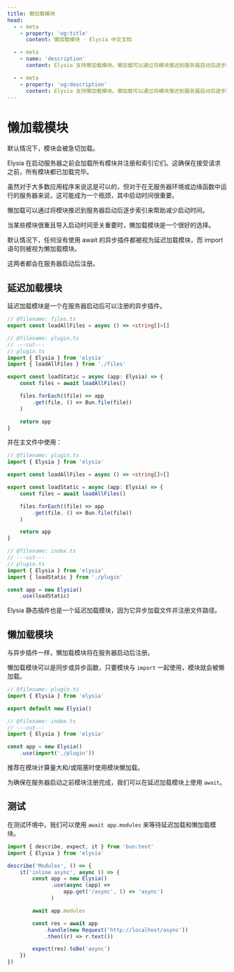 ```yaml
---
title: 懒加载模块
head:
  - - meta
    - property: 'og:title'
      content: 懒加载模块 - Elysia 中文文档

  - - meta
    - name: 'description'
      content: Elysia 支持懒加载模块。懒加载可以通过将模块推迟到服务器启动后逐步索引，从而帮助减少启动时间。当某些模块很重且导入启动时间至关重要时，懒加载模块是一个很好的选择。

  - - meta
    - property: 'og:description'
      content: Elysia 支持懒加载模块。懒加载可以通过将模块推迟到服务器启动后逐步索引，从而帮助减少启动时间。当某些模块很重且导入启动时间至关重要时，懒加载模块是一个很好的选择。
---
```


# 懒加载模块

默认情况下，模块会被急切加载。

Elysia 在启动服务器之前会加载所有模块并注册和索引它们。这确保在接受请求之前，所有模块都已加载完毕。

虽然对于大多数应用程序来说这是可以的，但对于在无服务器环境或边缘函数中运行的服务器来说，这可能成为一个瓶颈，其中启动时间很重要。

懒加载可以通过将模块推迟到服务器启动后逐步索引来帮助减少启动时间。

当某些模块很重且导入启动时间至关重要时，懒加载模块是一个很好的选择。

默认情况下，任何没有使用 await 的异步插件都被视为延迟加载模块，而 import 语句则被视为懒加载模块。

这两者都会在服务器启动后注册。

## 延迟加载模块

延迟加载模块是一个在服务器启动后可以注册的异步插件。

```typescript twoslash
// @filename: files.ts
export const loadAllFiles = async () => <string[]>[]

// @filename: plugin.ts
// ---cut---
// plugin.ts
import { Elysia } from 'elysia'
import { loadAllFiles } from './files'

export const loadStatic = async (app: Elysia) => {
    const files = await loadAllFiles()

    files.forEach((file) => app
        .get(file, () => Bun.file(file))
    )

    return app
}
```

并在主文件中使用：

```typescript twoslash
// @filename: plugin.ts
import { Elysia } from 'elysia'

export const loadAllFiles = async () => <string[]>[]

export const loadStatic = async (app: Elysia) => {
    const files = await loadAllFiles()

    files.forEach((file) => app
        .get(file, () => Bun.file(file))
    )

    return app
}

// @filename: index.ts
// ---cut---
// plugin.ts
import { Elysia } from 'elysia'
import { loadStatic } from './plugin'

const app = new Elysia()
    .use(loadStatic)
```

Elysia 静态插件也是一个延迟加载模块，因为它异步加载文件并注册文件路径。

## 懒加载模块

与异步插件一样，懒加载模块将在服务器启动后注册。

懒加载模块可以是同步或异步函数，只要模块与 `import` 一起使用，模块就会被懒加载。

```typescript twoslash
// @filename: plugin.ts
import { Elysia } from 'elysia'

export default new Elysia()

// @filename: index.ts
// ---cut---
import { Elysia } from 'elysia'

const app = new Elysia()
    .use(import('./plugin'))
```

推荐在模块计算量大和/或阻塞时使用模块懒加载。

为确保在服务器启动之前模块注册完成，我们可以在延迟加载模块上使用 `await`。

## 测试

在测试环境中，我们可以使用 `await app.modules` 来等待延迟加载和懒加载模块。

```typescript twoslash
import { describe, expect, it } from 'bun:test'
import { Elysia } from 'elysia'

describe('Modules', () => {
    it('inline async', async () => {
        const app = new Elysia()
              .use(async (app) =>
                  app.get('/async', () => 'async')
              )

        await app.modules

        const res = await app
            .handle(new Request('http://localhost/async'))
            .then((r) => r.text())

        expect(res).toBe('async')
    })
})
```
